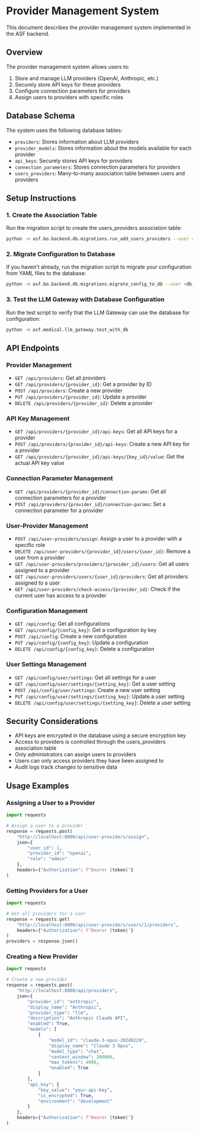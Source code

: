 # Provider Management System

This document describes the provider management system implemented in the ASF backend.

## Overview

The provider management system allows users to:

1. Store and manage LLM providers (OpenAI, Anthropic, etc.)
2. Securely store API keys for these providers
3. Configure connection parameters for providers
4. Assign users to providers with specific roles

## Database Schema

The system uses the following database tables:

- `providers`: Stores information about LLM providers
- `provider_models`: Stores information about the models available for each provider
- `api_keys`: Securely stores API keys for providers
- `connection_parameters`: Stores connection parameters for providers
- `users_providers`: Many-to-many association table between users and providers

## Setup Instructions

### 1. Create the Association Table

Run the migration script to create the users_providers association table:

```bash
python -m asf.bo.backend.db.migrations.run_add_users_providers --user <db_user> --password <db_password> --database <db_name>
```

### 2. Migrate Configuration to Database

If you haven't already, run the migration script to migrate your configuration from YAML files to the database:

```bash
python -m asf.bo.backend.db.migrations.migrate_config_to_db --user <db_user> --password <db_password> --database <db_name> --create-tables --migrate-data
```

### 3. Test the LLM Gateway with Database Configuration

Run the test script to verify that the LLM Gateway can use the database for configuration:

```bash
python -m asf.medical.llm_gateway.test_with_db
```

## API Endpoints

### Provider Management

- `GET /api/providers`: Get all providers
- `GET /api/providers/{provider_id}`: Get a provider by ID
- `POST /api/providers`: Create a new provider
- `PUT /api/providers/{provider_id}`: Update a provider
- `DELETE /api/providers/{provider_id}`: Delete a provider

### API Key Management

- `GET /api/providers/{provider_id}/api-keys`: Get all API keys for a provider
- `POST /api/providers/{provider_id}/api-keys`: Create a new API key for a provider
- `GET /api/providers/{provider_id}/api-keys/{key_id}/value`: Get the actual API key value

### Connection Parameter Management

- `GET /api/providers/{provider_id}/connection-params`: Get all connection parameters for a provider
- `POST /api/providers/{provider_id}/connection-params`: Set a connection parameter for a provider

### User-Provider Management

- `POST /api/user-providers/assign`: Assign a user to a provider with a specific role
- `DELETE /api/user-providers/{provider_id}/users/{user_id}`: Remove a user from a provider
- `GET /api/user-providers/providers/{provider_id}/users`: Get all users assigned to a provider
- `GET /api/user-providers/users/{user_id}/providers`: Get all providers assigned to a user
- `GET /api/user-providers/check-access/{provider_id}`: Check if the current user has access to a provider

### Configuration Management

- `GET /api/config`: Get all configurations
- `GET /api/config/{config_key}`: Get a configuration by key
- `POST /api/config`: Create a new configuration
- `PUT /api/config/{config_key}`: Update a configuration
- `DELETE /api/config/{config_key}`: Delete a configuration

### User Settings Management

- `GET /api/config/user/settings`: Get all settings for a user
- `GET /api/config/user/settings/{setting_key}`: Get a user setting
- `POST /api/config/user/settings`: Create a new user setting
- `PUT /api/config/user/settings/{setting_key}`: Update a user setting
- `DELETE /api/config/user/settings/{setting_key}`: Delete a user setting

## Security Considerations

- API keys are encrypted in the database using a secure encryption key
- Access to providers is controlled through the users_providers association table
- Only administrators can assign users to providers
- Users can only access providers they have been assigned to
- Audit logs track changes to sensitive data

## Usage Examples

### Assigning a User to a Provider

```python
import requests

# Assign a user to a provider
response = requests.post(
    "http://localhost:8000/api/user-providers/assign",
    json={
        "user_id": 1,
        "provider_id": "openai",
        "role": "admin"
    },
    headers={"Authorization": f"Bearer {token}"}
)
```

### Getting Providers for a User

```python
import requests

# Get all providers for a user
response = requests.get(
    "http://localhost:8000/api/user-providers/users/1/providers",
    headers={"Authorization": f"Bearer {token}"}
)
providers = response.json()
```

### Creating a New Provider

```python
import requests

# Create a new provider
response = requests.post(
    "http://localhost:8000/api/providers",
    json={
        "provider_id": "anthropic",
        "display_name": "Anthropic",
        "provider_type": "llm",
        "description": "Anthropic Claude API",
        "enabled": True,
        "models": [
            {
                "model_id": "claude-3-opus-20240229",
                "display_name": "Claude 3 Opus",
                "model_type": "chat",
                "context_window": 200000,
                "max_tokens": 4096,
                "enabled": True
            }
        ],
        "api_key": {
            "key_value": "your-api-key",
            "is_encrypted": True,
            "environment": "development"
        }
    },
    headers={"Authorization": f"Bearer {token}"}
)
```
